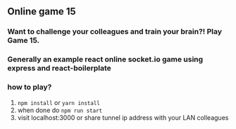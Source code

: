 ## Online game 15

### Want to challenge your colleagues and train your brain?! Play Game 15.

### Generally an example react online socket.io game using express and react-boilerplate

### how to play?

1. `npm install` or `yarn install`
2. when done do `npm run start`
3. visit localhost:3000 or share tunnel ip address with your LAN colleagues